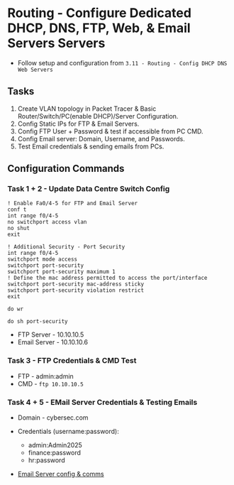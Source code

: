 # Routing - Configure Dedicated DHCP, DNS, FTP, Web, & Email Servers Servers

+ Follow setup and configuration from `3.11 - Routing - Config DHCP DNS Web Servers`


## Tasks
1. Create VLAN topology in Packet Tracer & Basic Router/Switch/PC(enable DHCP)/Server Configuration.
2. Config Static IPs for FTP & Email Servers.
3. Config FTP User + Password & test if accessible from PC CMD.
4. Config Email server: Domain, Username, and Passwords.
5. Test Email credentials & sending emails from PCs.

## Configuration Commands
### Task 1 + 2 - Update Data Centre Switch Config
```
! Enable Fa0/4-5 for FTP and Email Server
conf t
int range f0/4-5
no switchport access vlan
no shut
exit

! Additional Security - Port Security
int range f0/4-5
switchport mode access
switchport port-security
switchport port-security maximum 1
! Define the mac address permitted to access the port/interface
switchport port-security mac-address sticky
switchport port-security violation restrict
exit

do wr

do sh port-security
```

+ FTP Server - 10.10.10.5
+ Email Server - 10.10.10.6


### Task 3 - FTP Credentials & CMD Test
+ FTP - admin:admin
+ CMD - `ftp 10.10.10.5`

### Task 4 + 5 - EMail Server Credentials & Testing Emails
+ Domain - cybersec.com
+ Credentials (username:password):
	+ admin:Admin2025
	+ finance:password
	+ hr:password

+ [Email Server config & comms](https://www.youtube.com/watch?v=xsao9bEzGso)
